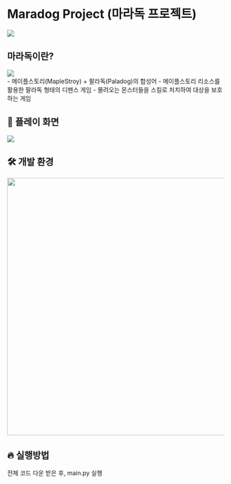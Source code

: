 # Maradog Project (마라독 프로젝트)
<img src = "https://user-images.githubusercontent.com/55117706/100318104-d664de00-3000-11eb-9a9d-8b80271b2109.png">

## 마라독이란?
<img src = "https://user-images.githubusercontent.com/55117706/277100436-db118561-8fde-4052-a703-c8760ebebec1.png">
<br/>
- 메이플스토리(MapleStroy) + 팔라독(Paladog)의 합성어
- 메이플스토리 리소스를 활용한 팔라독 형태의 디펜스 게임
- 몰려오는 몬스터들을 스킬로 처치하여 대상을 보호하는 게임

## 🎥 플레이 화면
<img src = "https://user-images.githubusercontent.com/55117706/277100453-ecf160d7-fcc0-4fb1-bddb-d7ccaca797f3.png">

## 🛠 개발 환경

<img src="https://img.shields.io/badge/python-3776AB?style=for-the-badge&logo=python&logoColor=white" width = "800" height = "600">


## 🔥 실행방법

전체 코드 다운 받은 후, main.py 실행
